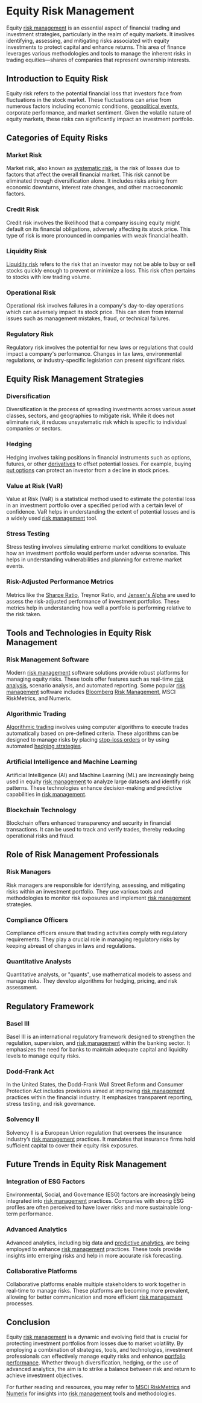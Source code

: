 # Equity Risk Management

Equity [risk management](../r/risk_management.md) is an essential aspect of financial trading and investment strategies, particularly in the realm of equity markets. It involves identifying, assessing, and mitigating risks associated with equity investments to protect capital and enhance returns. This area of finance leverages various methodologies and tools to manage the inherent risks in trading equities—shares of companies that represent ownership interests.

## Introduction to Equity Risk

Equity risk refers to the potential financial loss that investors face from fluctuations in the stock market. These fluctuations can arise from numerous factors including economic conditions, [geopolitical events](../g/geopolitical_events.md), corporate performance, and market sentiment. Given the volatile nature of equity markets, these risks can significantly impact an investment portfolio.

## Categories of Equity Risks

### Market Risk

Market risk, also known as [systematic risk](../s/systematic_risk.md), is the risk of losses due to factors that affect the overall financial market. This risk cannot be eliminated through diversification alone. It includes risks arising from economic downturns, interest rate changes, and other macroeconomic factors.

### Credit Risk

Credit risk involves the likelihood that a company issuing equity might default on its financial obligations, adversely affecting its stock price. This type of risk is more pronounced in companies with weak financial health.

### Liquidity Risk

[Liquidity risk](../l/liquidity_risk.md) refers to the risk that an investor may not be able to buy or sell stocks quickly enough to prevent or minimize a loss. This risk often pertains to stocks with low trading volume.

### Operational Risk

Operational risk involves failures in a company's day-to-day operations which can adversely impact its stock price. This can stem from internal issues such as management mistakes, fraud, or technical failures.

### Regulatory Risk

Regulatory risk involves the potential for new laws or regulations that could impact a company's performance. Changes in tax laws, environmental regulations, or industry-specific legislation can present significant risks.

## Equity Risk Management Strategies

### Diversification

Diversification is the process of spreading investments across various asset classes, sectors, and geographies to mitigate risk. While it does not eliminate risk, it reduces unsystematic risk which is specific to individual companies or sectors.

### Hedging

Hedging involves taking positions in financial instruments such as options, futures, or other [derivatives](../d/derivatives.md) to offset potential losses. For example, buying [put options](../p/put_options.md) can protect an investor from a decline in stock prices.

### Value at Risk (VaR)

Value at Risk (VaR) is a statistical method used to estimate the potential loss in an investment portfolio over a specified period with a certain level of confidence. VaR helps in understanding the extent of potential losses and is a widely used [risk management](../r/risk_management.md) tool.

### Stress Testing

Stress testing involves simulating extreme market conditions to evaluate how an investment portfolio would perform under adverse scenarios. This helps in understanding vulnerabilities and planning for extreme market events.

### Risk-Adjusted Performance Metrics

Metrics like the [Sharpe Ratio](../s/sharpe_ratio.md), Treynor Ratio, and [Jensen's Alpha](../j/jensen's_alpha.md) are used to assess the risk-adjusted performance of investment portfolios. These metrics help in understanding how well a portfolio is performing relative to the risk taken.

## Tools and Technologies in Equity Risk Management

### Risk Management Software

Modern [risk management](../r/risk_management.md) software solutions provide robust platforms for managing equity risks. These tools offer features such as real-time [risk analysis](../r/risk_analysis.md), scenario analysis, and automated reporting. Some popular [risk management](../r/risk_management.md) software includes [Bloomberg](../b/bloomberg.md) [Risk Management](../r/risk_management.md), MSCI RiskMetrics, and Numerix.

### Algorithmic Trading

[Algorithmic trading](../a/algorithmic_trading.md) involves using computer algorithms to execute trades automatically based on pre-defined criteria. These algorithms can be designed to manage risks by placing [stop-loss orders](../s/stop-loss_orders.md) or by using automated [hedging strategies](../h/hedging_strategies.md).

### Artificial Intelligence and Machine Learning

Artificial Intelligence (AI) and Machine Learning (ML) are increasingly being used in equity [risk management](../r/risk_management.md) to analyze large datasets and identify risk patterns. These technologies enhance decision-making and predictive capabilities in [risk management](../r/risk_management.md).

### Blockchain Technology

Blockchain offers enhanced transparency and security in financial transactions. It can be used to track and verify trades, thereby reducing operational risks and fraud.

## Role of Risk Management Professionals

### Risk Managers

Risk managers are responsible for identifying, assessing, and mitigating risks within an investment portfolio. They use various tools and methodologies to monitor risk exposures and implement [risk management](../r/risk_management.md) strategies.

### Compliance Officers

Compliance officers ensure that trading activities comply with regulatory requirements. They play a crucial role in managing regulatory risks by keeping abreast of changes in laws and regulations.

### Quantitative Analysts

Quantitative analysts, or "quants", use mathematical models to assess and manage risks. They develop algorithms for hedging, pricing, and risk assessment.

## Regulatory Framework

### Basel III

Basel III is an international regulatory framework designed to strengthen the regulation, supervision, and [risk management](../r/risk_management.md) within the banking sector. It emphasizes the need for banks to maintain adequate capital and liquidity levels to manage equity risks.

### Dodd-Frank Act

In the United States, the Dodd-Frank Wall Street Reform and Consumer Protection Act includes provisions aimed at improving [risk management](../r/risk_management.md) practices within the financial industry. It emphasizes transparent reporting, stress testing, and risk governance.

### Solvency II

Solvency II is a European Union regulation that oversees the insurance industry’s [risk management](../r/risk_management.md) practices. It mandates that insurance firms hold sufficient capital to cover their equity risk exposures.

## Future Trends in Equity Risk Management

### Integration of ESG Factors

Environmental, Social, and Governance (ESG) factors are increasingly being integrated into [risk management](../r/risk_management.md) practices. Companies with strong ESG profiles are often perceived to have lower risks and more sustainable long-term performance.

### Advanced Analytics

Advanced analytics, including big data and [predictive analytics](../p/predictive_analytics.md), are being employed to enhance [risk management](../r/risk_management.md) practices. These tools provide insights into emerging risks and help in more accurate risk forecasting.

### Collaborative Platforms

Collaborative platforms enable multiple stakeholders to work together in real-time to manage risks. These platforms are becoming more prevalent, allowing for better communication and more efficient [risk management](../r/risk_management.md) processes.

## Conclusion

Equity [risk management](../r/risk_management.md) is a dynamic and evolving field that is crucial for protecting investment portfolios from losses due to market volatility. By employing a combination of strategies, tools, and technologies, investment professionals can effectively manage equity risks and enhance [portfolio performance](../p/portfolio_performance.md). Whether through diversification, hedging, or the use of advanced analytics, the aim is to strike a balance between risk and return to achieve investment objectives.

For further reading and resources, you may refer to [MSCI RiskMetrics](https://www.msci.com/riskmetrics) and [Numerix](https://www.numerix.com/solutions/risk) for insights into [risk management](../r/risk_management.md) tools and methodologies.
